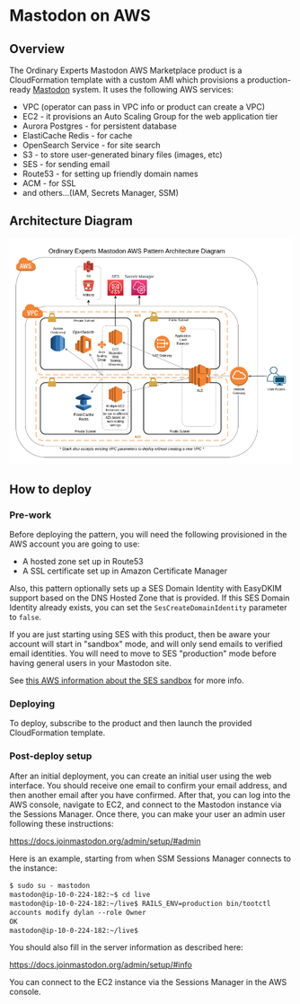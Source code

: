 # Mastodon on AWS

## Overview

The Ordinary Experts Mastodon AWS Marketplace product is a CloudFormation template with a custom AMI which provisions a production-ready [Mastodon](https://joinmastodon.org/) system. It uses the following AWS services:

* VPC (operator can pass in VPC info or product can create a VPC)
* EC2 - it provisions an Auto Scaling Group for the web application tier
* Aurora Postgres - for persistent database
* ElastiCache Redis - for cache
* OpenSearch Service - for site search
* S3 - to store user-generated binary files (images, etc)
* SES - for sending email
* Route53 - for setting up friendly domain names
* ACM - for SSL
* and others...(IAM, Secrets Manager, SSM)

## Architecture Diagram

![AWS Mastodon Architecture Diagram](docs/mastodon-aws-diagram.png)

## How to deploy

### Pre-work

Before deploying the pattern, you will need the following provisioned in the AWS account you are going to use:

* A hosted zone set up in Route53
* A SSL certificate set up in Amazon Certificate Manager

Also, this pattern optionally sets up a SES Domain Identity with EasyDKIM support based on the DNS Hosted Zone that is provided. If this SES Domain Identity already exists, you can set the `SesCreateDomainIdentity` parameter to `false`.

If you are just starting using SES with this product, then be aware your account will start in "sandbox" mode, and will only send emails to verified email identities. You will need to move to SES "production" mode before having general users in your Mastodon site.

See [this AWS information about the SES sandbox](https://docs.aws.amazon.com/ses/latest/dg/request-production-access.html) for more info.

### Deploying

To deploy, subscribe to the product and then launch the provided CloudFormation template.

### Post-deploy setup

After an initial deployment, you can create an initial user using the web interface. You should receive one email to confirm your email address, and then another email after you have confirmed. After that, you can log into the AWS console, navigate to EC2, and connect to the Mastodon instance via the Sessions Manager. Once there, you can make your user an admin user following these instructions:

https://docs.joinmastodon.org/admin/setup/#admin

Here is an example, starting from when SSM Sessions Manager connects to the instance:

    $ sudo su - mastodon
    mastodon@ip-10-0-224-182:~$ cd live
    mastodon@ip-10-0-224-182:~/live$ RAILS_ENV=production bin/tootctl accounts modify dylan --role Owner
    OK
    mastodon@ip-10-0-224-182:~/live$

You should also fill in the server information as described here:

https://docs.joinmastodon.org/admin/setup/#info

You can connect to the EC2 instance via the Sessions Manager in the AWS console.
